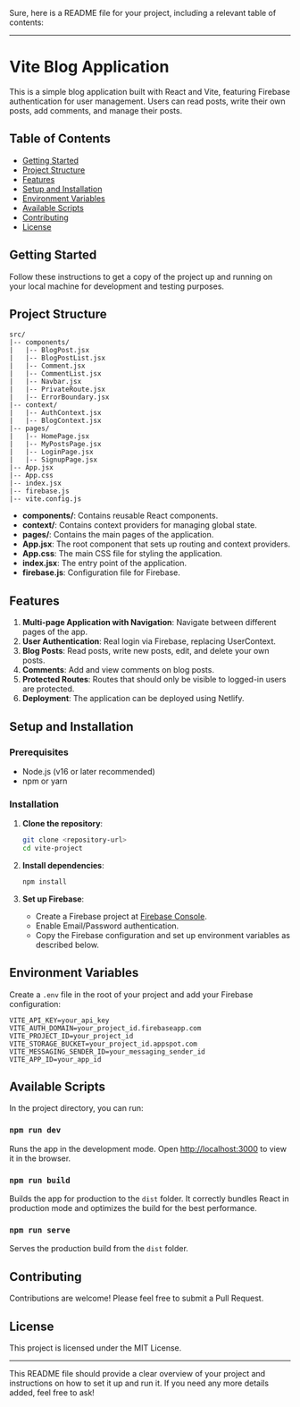 Sure, here is a README file for your project, including a relevant table of contents:

---

# Vite Blog Application

This is a simple blog application built with React and Vite, featuring Firebase authentication for user management. Users can read posts, write their own posts, add comments, and manage their posts.

## Table of Contents

- [Getting Started](#getting-started)
- [Project Structure](#project-structure)
- [Features](#features)
- [Setup and Installation](#setup-and-installation)
- [Environment Variables](#environment-variables)
- [Available Scripts](#available-scripts)
- [Contributing](#contributing)
- [License](#license)

## Getting Started

Follow these instructions to get a copy of the project up and running on your local machine for development and testing purposes.

## Project Structure

```
src/
|-- components/
|   |-- BlogPost.jsx
|   |-- BlogPostList.jsx
|   |-- Comment.jsx
|   |-- CommentList.jsx
|   |-- Navbar.jsx
|   |-- PrivateRoute.jsx
|   |-- ErrorBoundary.jsx
|-- context/
|   |-- AuthContext.jsx
|   |-- BlogContext.jsx
|-- pages/
|   |-- HomePage.jsx
|   |-- MyPostsPage.jsx
|   |-- LoginPage.jsx
|   |-- SignupPage.jsx
|-- App.jsx
|-- App.css
|-- index.jsx
|-- firebase.js
|-- vite.config.js
```

- **components/**: Contains reusable React components.
- **context/**: Contains context providers for managing global state.
- **pages/**: Contains the main pages of the application.
- **App.jsx**: The root component that sets up routing and context providers.
- **App.css**: The main CSS file for styling the application.
- **index.jsx**: The entry point of the application.
- **firebase.js**: Configuration file for Firebase.

## Features

1. **Multi-page Application with Navigation**: Navigate between different pages of the app.
2. **User Authentication**: Real login via Firebase, replacing UserContext.
3. **Blog Posts**: Read posts, write new posts, edit, and delete your own posts.
4. **Comments**: Add and view comments on blog posts.
5. **Protected Routes**: Routes that should only be visible to logged-in users are protected.
6. **Deployment**: The application can be deployed using Netlify.

## Setup and Installation

### Prerequisites

- Node.js (v16 or later recommended)
- npm or yarn

### Installation

1. **Clone the repository**:

   ```sh
   git clone <repository-url>
   cd vite-project
   ```

2. **Install dependencies**:

   ```sh
   npm install
   ```

3. **Set up Firebase**:
   - Create a Firebase project at [Firebase Console](https://console.firebase.google.com/).
   - Enable Email/Password authentication.
   - Copy the Firebase configuration and set up environment variables as described below.

## Environment Variables

Create a `.env` file in the root of your project and add your Firebase configuration:

```env
VITE_API_KEY=your_api_key
VITE_AUTH_DOMAIN=your_project_id.firebaseapp.com
VITE_PROJECT_ID=your_project_id
VITE_STORAGE_BUCKET=your_project_id.appspot.com
VITE_MESSAGING_SENDER_ID=your_messaging_sender_id
VITE_APP_ID=your_app_id
```

## Available Scripts

In the project directory, you can run:

### `npm run dev`

Runs the app in the development mode. Open [http://localhost:3000](http://localhost:3000) to view it in the browser.

### `npm run build`

Builds the app for production to the `dist` folder. It correctly bundles React in production mode and optimizes the build for the best performance.

### `npm run serve`

Serves the production build from the `dist` folder.

## Contributing

Contributions are welcome! Please feel free to submit a Pull Request.

## License

This project is licensed under the MIT License.

---

This README file should provide a clear overview of your project and instructions on how to set it up and run it. If you need any more details added, feel free to ask!